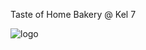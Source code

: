 Taste of Home Bakery @ Kel 7

![logo](https://github.com/refilaghizanda/taste-of-home-bakery/assets/90167525/05a1b642-dfaa-4680-bfd7-eb872adf3440)
